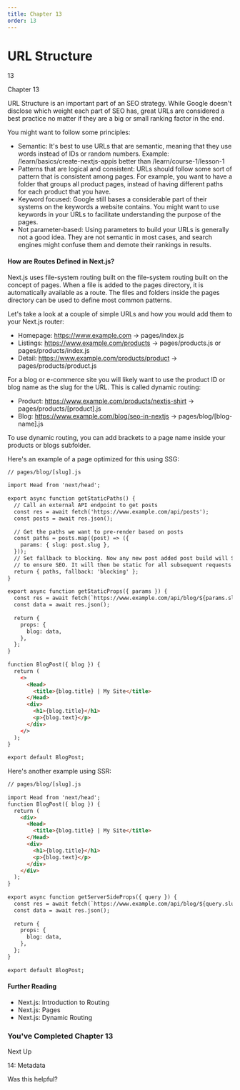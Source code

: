 ```yaml
---
title: Chapter 13
order: 13
---
```


# URL Structure

13

Chapter 13

URL Structure is an important part of an SEO strategy. While Google doesn't disclose which weight each part of SEO has, great URLs are considered a best practice no matter if they are a big or small ranking factor in the end.

You might want to follow some principles:

- Semantic: It's best to use URLs that are semantic, meaning that they use words instead of IDs or random numbers. Example: /learn/basics/create-nextjs-appis better than /learn/course-1/lesson-1
- Patterns that are logical and consistent: URLs should follow some sort of pattern that is consistent among pages. For example, you want to have a folder that groups all product pages, instead of having different paths for each product that you have.
- Keyword focused: Google still bases a considerable part of their systems on the keywords a website contains. You might want to use keywords in your URLs to facilitate understanding the purpose of the pages.
- Not parameter-based: Using parameters to build your URLs is generally not a good idea. They are not semantic in most cases, and search engines might confuse them and demote their rankings in results.

#### How are Routes Defined in Next.js?

Next.js uses file-system routing built on the file-system routing built on the concept of pages. When a file is added to
the pages directory, it is automatically available as a route. The files and folders inside the pages directory can be used to define most common patterns.

Let's take a look at a couple of simple URLs and how you would add them to
your Next.js router:

- Homepage: https://www.example.com → pages/index.js
- Listings: https://www.example.com/products → pages/products.js or pages/products/index.js
- Detail: https://www.example.com/products/product → pages/products/product.js

For a blog or e-commerce site you will likely want to use the product ID or
blog name as the slug for the URL. This is called dynamic routing:

- Product: https://www.example.com/products/nextjs-shirt → pages/products/[product].js
- Blog: https://www.example.com/blog/seo-in-nextjs → pages/blog/[blog-name].js

To use dynamic routing, you can add brackets to a page name inside your products or blogs subfolder.

Here's an example of a page optimized for this using SSG:

```html
// pages/blog/[slug].js
 
import Head from 'next/head';
 
export async function getStaticPaths() {
  // Call an external API endpoint to get posts
  const res = await fetch('https://www.example.com/api/posts');
  const posts = await res.json();
 
  // Get the paths we want to pre-render based on posts
  const paths = posts.map((post) => ({
    params: { slug: post.slug },
  }));
  // Set fallback to blocking. Now any new post added post build will SSR
  // to ensure SEO. It will then be static for all subsequent requests
  return { paths, fallback: 'blocking' };
}
 
export async function getStaticProps({ params }) {
  const res = await fetch(`https://www.example.com/api/blog/${params.slug}`);
  const data = await res.json();
 
  return {
    props: {
      blog: data,
    },
  };
}
 
function BlogPost({ blog }) {
  return (
    <>
      <Head>
        <title>{blog.title} | My Site</title>
      </Head>
      <div>
        <h1>{blog.title}</h1>
        <p>{blog.text}</p>
      </div>
    </>
  );
}
 
export default BlogPost;
```

Here's another example using SSR:

```html
// pages/blog/[slug].js
 
import Head from 'next/head';
function BlogPost({ blog }) {
  return (
    <div>
      <Head>
        <title>{blog.title} | My Site</title>
      </Head>
      <div>
        <h1>{blog.title}</h1>
        <p>{blog.text}</p>
      </div>
    </div>
  );
}
 
export async function getServerSideProps({ query }) {
  const res = await fetch(`https://www.example.com/api/blog/${query.slug}`);
  const data = await res.json();
 
  return {
    props: {
      blog: data,
    },
  };
}
 
export default BlogPost;
```

#### Further Reading

- Next.js: Introduction to Routing
- Next.js: Pages
- Next.js: Dynamic Routing

### You've Completed Chapter 13

Next Up

14: Metadata

Was this helpful?